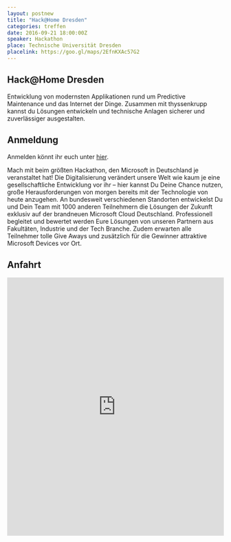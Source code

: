 ```yaml
---
layout: postnew
title: "Hack@Home Dresden"
categories: treffen
date: 2016-09-21 18:00:00Z
speaker: Hackathon
place: Technische Universität Dresden
placelink: https://goo.gl/maps/2EfnKXAc57G2
---
```


## Hack@Home Dresden

Entwicklung von modernsten Applikationen rund um Predictive Maintenance und das Internet der Dinge. Zusammen mit thyssenkrupp kannst du Lösungen entwickeln und technische Anlagen sicherer und zuverlässiger ausgestalten.


## Anmeldung

Anmelden könnt ihr euch unter [hier](https://www.microsoftevents.com/profile/form/index.cfm?PKformID=0x418723a6d4).

Mach mit beim größten Hackathon, den Microsoft in Deutschland je veranstaltet hat! Die Digitalisierung verändert unsere Welt wie kaum je eine gesellschaftliche Entwicklung vor ihr – hier kannst Du Deine Chance nutzen, große Herausforderungen von morgen bereits mit der Technologie von heute anzugehen. An bundesweit verschiedenen Standorten entwickelst Du und Dein Team mit 1000 anderen Teilnehmern die Lösungen der Zukunft exklusiv auf der brandneuen Microsoft Cloud Deutschland. Professionell begleitet und bewertet werden Eure Lösungen von unseren Partnern aus Fakultäten, Industrie und der Tech Branche. Zudem erwarten alle Teilnehmer tolle Give Aways und zusätzlich für die Gewinner attraktive Microsoft Devices vor Ort.

## Anfahrt

<iframe src="https://www.google.com/maps/embed?pb=!1m18!1m12!1m3!1d2509.4823466897687!2d13.721150315752359!3d51.02571147955888!2m3!1f0!2f0!3f0!3m2!1i1024!2i768!4f13.1!3m3!1m2!1s0x4709c59458576891%3A0xb7be0430af13aef8!2sN%C3%B6thnitzer+Str.+46%2C+01187+Dresden!5e0!3m2!1sde!2sde!4v1473110461728" width="100%" height="600" frameborder="0" style="border:0" allowfullscreen></iframe>
